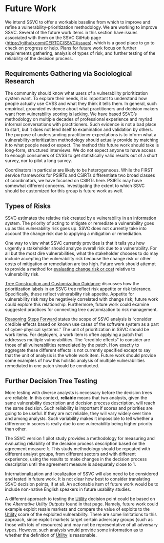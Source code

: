 # Future Work

We intend SSVC to offer a workable baseline from which to improve and refine a vulnerability-prioritization methodology.
We are working to improve SSVC.
Several of the future work items in this section have issues associated with them on the SSVC GitHub page (<https://github.com/CERTCC/SSVC/issues>), which is a good place to go to check on progress or help.
Plans for future work focus on further requirements gathering, analysis of types of risk, and further testing of the reliability of the decision process.

## Requirements Gathering via Sociological Research

The community should know what users of a vulnerability prioritization system want.
To explore their needs, it is important to understand how people actually use CVSS and what they think it tells them.
In general, such empirical, grounded evidence about what practitioners and decision makers want from vulnerability scoring is lacking.
We have based SSVC’s methodology on multiple decades of professional experience and myriad informal conversations with practitioners.
Such evidence is not a bad place to start, but it does not lend itself to examination and validation by others.
The purpose of understanding practitioner expectations is to inform what a vulnerability-prioritization methodology should actually provide by matching it to what people need or expect.
The method this future work should take is long-form, structured interviews.
We do not expect anyone to have access to enough consumers of CVSS to get statistically valid results out of a short survey, nor to pilot a long survey.

Coordinators in particular are likely to be heterogeneous.
While the FIRST service frameworks for PSIRTs and CSIRTs differentiate two broad classes of coordinators, we have focused on CSIRTs here.
PSIRTs may have somewhat different concerns.
Investigating the extent to which SSVC should be customized for this group is future work as well.

## Types of Risks

SSVC estimates the relative risk created by a vulnerability in an information system.
The priority of acting to mitigate or remediate a vulnerability goes up as this vulnerability risk goes up.
SSVC does not currently take into account the change risk due to applying a mitigation or remediation.

One way to view what SSVC currently provides is that it tells you how urgently a stakeholder should analyze overall risk due to a vulnerability.
For all but the most dire vulnerabilities, what the stakeholder chooses to do may include accepting the vulnerability risk because the change risk or other costs of mitigation or remediation are too high.
Future work should attempt to provide a method for [evaluating change risk or cost](https://github.com/CERTCC/SSVC/issues/35) relative to vulnerability risk.

[Tree Construction and Customization Guidance](../howto/tree_customization.md) discusses how the prioritization labels in an SSVC tree reflect risk appetite or risk tolerance.
Specifically, these reflect vulnerability risk appetite.
Appetite for vulnerability risk may be negatively correlated with change risk; future work could explore this relationship.
Furthermore, future work could examine suggested practices for connecting tree customization to risk management.

[Reasoning Steps Forward](scope.md) states the scope of SSVC analysis is “consider credible effects based on known use cases of the software system as a part of cyber-physical systems.”
The unit of prioritization in SSVC should be work items.
For deployers, a work item is often applying a patch that addresses multiple vulnerabilities.
The “credible effects” to consider are those of all vulnerabilities remediated by the patch.
How exactly to aggregate these different effects is not currently specified except to say that the unit of analysis is the whole work item.
Future work should provide some examples of how this holistic analysis of multiple vulnerabilities remediated in one patch should be conducted.

## Further Decision Tree Testing

More testing with diverse analysts is necessary before the decision trees are reliable. In this context, **reliable** means that two analysts, given the same vulnerability description and decision process description, will reach the same decision. Such reliability is important if scores and priorities are going to be useful. If they are not reliable, they will vary widely over time and among analysts. Such variability makes it impossible to tell whether a difference in scores is really due to one vulnerability being higher priority than other.

The SSVC version 1 pilot study provides a methodology for measuring and evaluating reliability of the decision process description based on the agreement measure *k*.
This study methodology should be repeated with different analyst groups, from different sectors and with different experience, using the results to make changes in the decision process description until the agreement measure is adequately close to 1.

Internationalization and localization of SSVC will also need to be considered and tested in future work.
It is not clear how best to consider translating SSVC decision points, if at all.
An actionable item of future work would be to include non-native English speakers in future usability studies.

A different approach to testing the [Utility](../reference/decision_points/utility.md) decision point could be based on the *Alternative Utility Outputs* found in that page.
Namely, future work could example exploit resale markets and compare the value of exploits to the [Utility](../reference/decision_points/utility.md) score of the exploited vulnerability.
There are some limitations to this approach, since exploit markets target certain adversary groups (such as those with lots of resources) and may not be representative of all adversary types.
However, such analysis would provide some information as to whether the definition of [Utility](../reference/decision_points/utility.md) is reasonable.
